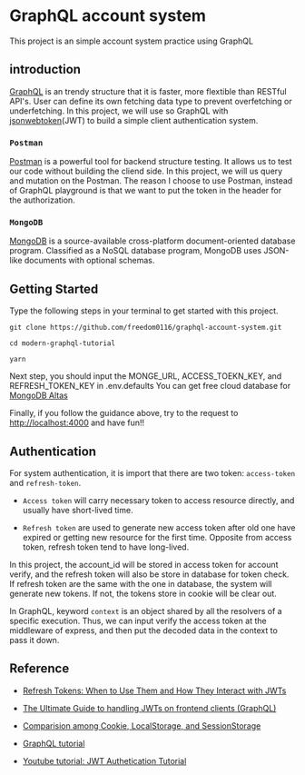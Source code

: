 # GraphQL account system

This project is an simple account system practice using GraphQL

## introduction

[GraphQL](https://graphql.org/) is an trendy structure that it is faster, more flextible than RESTful API's. User can define its own fetching data type to prevent overfetching or underfetching. In this project, we will use so GraphQL with [jsonwebtoken](https://www.npmjs.com/package/jsonwebtoken)(JWT) to build a simple client authentication system.

### `Postman`

[Postman](https://www.postman.com/) is a powerful tool for backend structure testing. It allows us to test our code without building the cliend side. In this project, we will us query and mutation on the Postman. The reason I choose to use Postman, instead of GraphQL playground is that we want to put the token in the header for the authorization. 

### `MongoDB`
[MongoDB](https://www.mongodb.com/) is a source-available cross-platform document-oriented database program. Classified as a NoSQL database program, MongoDB uses JSON-like documents with optional schemas.

## Getting Started

Type the following steps in your terminal to get started with this project.

```
git clone https://github.com/freedom0116/graphql-account-system.git

cd modern-graphql-tutorial

yarn
```

Next step, you should input the MONGE_URL, ACCESS_TOEKN_KEY, and REFRESH_TOKEN_KEY in .env.defaults
You can get free cloud database for [MongoDB Altas](https://www.mongodb.com/cloud/atlas)

Finally, if you follow the guidance above, try to the request to [http://localhost:4000](http://localhost:4000) and have fun!!

## Authentication

For system authentication, it is import that there are two token: `access-token` and `refresh-token`. 

 * `Access token` will carry necessary token to access resource directly, and usually have short-lived time.

 * `Refresh token` are used to generate new access token after old one have expired or getting new resource for the first time. Opposite from access token, refresh token tend to have long-lived.

In this project, the account_id will be stored in access token for account verify, and the refresh token will also be store in database for token check. If refresh token are the same with the one in database, the system will generate new tokens. If not, the tokens store in cookie will be clear out.

In GraphQL, keyword `context` is an object shared by all the resolvers of a specific execution. Thus, we can input verify the access token at the middleware of express, and then put the decoded data in the context to pass it down.

## Reference

 * [Refresh Tokens: When to Use Them and How They Interact with JWTs](https://auth0.com/blog/refresh-tokens-what-are-they-and-when-to-use-them/)

 * [The Ultimate Guide to handling JWTs on frontend clients (GraphQL)](https://hasura.io/blog/best-practices-of-using-jwt-with-graphql/#refresh_token_persistance)

 * [Comparision among Cookie, LocalStorage, and SessionStorage](https://medium.com/@bebebobohaha/cookie-localstorage-sessionstorage-%E5%B7%AE%E7%95%B0-9e1d5df3dd7f)

 * [GraphQL tutorial](https://github.com/ian13456/modern-graphql-tutorial)

 * [Youtube tutorial: JWT Authetication Tutorial](https://www.youtube.com/watch?v=mbsmsi7l3r4&ab_channel=WebDevSimplified)
